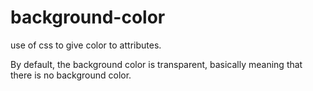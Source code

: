 # background-color

use of css to give color to attributes.

By default, the background color is transparent, basically meaning that there is no background color. 
